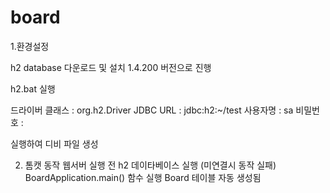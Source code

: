 # board

1.환경설정

h2 database 다운로드 및 설치 
1.4.200 버전으로 진행

h2.bat 실행

드라이버 클래스 : org.h2.Driver
JDBC URL  : jdbc:h2:~/test
사용자명 : sa
비밀번호 :

실행하여 디비 파일 생성

2. 톰캣 동작
웹서버 실행 전 h2 데이타베이스 실행 (미연결시 동작 실패)
BoardApplication.main() 함수 실행
Board 테이블 자동 생성됨